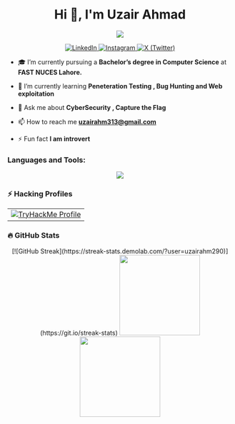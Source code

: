 <h1 align="center">Hi 👋, I'm Uzair Ahmad</h1>

<p align="center">
  <img src="https://readme-typing-svg.demolab.com?font=Fira+Code&size=30&duration=2000&pause=1000&color=00FF00&center=true&vCenter=true&width=700&lines=🛠+Cyber+Security+Student;💀+CTF+Player;👨‍💻+Bug+Bounty+Hunter;🚀+Learning+New+Exploits">
</p>
<p align="center"> <a href="https://linkedin.com/in/uzair-ahmad-115002279" target="_blank"> <img src="https://img.shields.io/badge/LinkedIn-%230077B5.svg?style=for-the-badge&logo=linkedin&logoColor=white" alt="LinkedIn"> </a> <a href="https://instagram.com/_uzairahm_" target="_blank"> <img src="https://img.shields.io/badge/Instagram-%23E4405F.svg?style=for-the-badge&logo=instagram&logoColor=white" alt="Instagram"> </a> 
<a href="https://x.com/_uzairahm_" target="_blank"> <img src="https://img.shields.io/badge/X-%23181717.svg?style=for-the-badge&logo=x&logoColor=white" alt="X (Twitter)"> </a>  </p>

- 🎓 I’m currently pursuing a **Bachelor’s degree in Computer Science** at **FAST NUCES Lahore.**

- 🌱 I’m currently learning **Peneteration Testing , Bug Hunting and Web exploitation**

- 💬 Ask me about **CyberSecurity , Capture the Flag**

- 📫 How to reach me **uzairahm313@gmail.com**

- ⚡ Fun fact **I am introvert**

<h3 align="left">Languages and Tools:</h3>
<p align="center">
  <img src="https://skillicons.dev/icons?i=linux,kali,c,cpp,python,git,bash,qt,vim,ubuntu,html,css,js,sqlite,postgres" />
</p>

<h3 align="left">⚡ Hacking Profiles</h3>
<p align="center"> <table> <tr> <td align="center"> <a href="https://tryhackme.com/p/ShadowByte3301" target="_blank"> <img src="https://tryhackme-badges.s3.amazonaws.com/ShadowByte3301.png" alt="TryHackMe Profile"> </a> </td> </tr> </table> </p>


<h3 align="left">🔥 GitHub Stats </h3>
<p align="center"> 
  [![GitHub Streak](https://streak-stats.demolab.com/?user=uzairahm290)](https://git.io/streak-stats)
  <img src="https://github-readme-stats.vercel.app/api?username=uzairahm290&show_icons=true&theme=codeSTACKr&hide_border=true&rank_icon=github" height="180px"/> 
  <img src="https://github-readme-stats.vercel.app/api/top-langs/?username=uzairahm290&layout=compact&theme=codeSTACKr&hide_border=true" height="180px"/>
</p>





